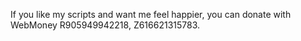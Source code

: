 If you like my scripts and want me feel happier, you can donate with WebMoney R905949942218, Z616621315783.
